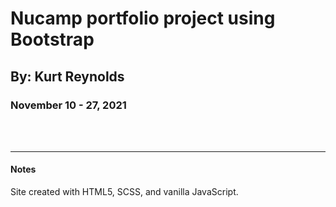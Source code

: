 # Nucamp portfolio project using Bootstrap

## By: Kurt Reynolds

### November 10 - 27, 2021

<br><br>

---

#### **Notes**

Site created with HTML5, SCSS, and vanilla JavaScript.
